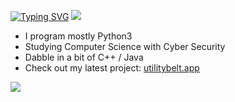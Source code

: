 <p align="center">

<a href="https://github.com/claw1200"><img src="https://readme-typing-svg.demolab.com?font=Be+Vietnam+Pro&weight=600&size=43&duration=1200&pause=100&color=FFA93C&multiline=true&repeat=false&width=1000&height=130&lines=hey%2C+i'm+claw+%F0%9F%91%8B;i+write+code+sometimes" alt="Typing SVG" /></a>
<a href="https://github.com/claw1200">
    <img src="https://github-stats-alpha.vercel.app/api?username=claw1200&cc=22272e&tc=FFA93CFF&ic=fff&bc=0000t">
</a>

</p>
<p>
    
- I program mostly Python3
- Studying Computer Science with Cyber Security
- Dabble in a bit of C++ / Java
- Check out my latest project: [utilitybelt.app](https://utilitybelt.app)

![](https://komarev.com/ghpvc/?username=claw1200&base=0)
